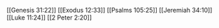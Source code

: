 [[Genesis 31:22]]
[[Exodus 12:33]]
[[Psalms 105:25]]
[[Jeremiah 34:10]]
[[Luke 11:24]]
[[2 Peter 2:20]]
